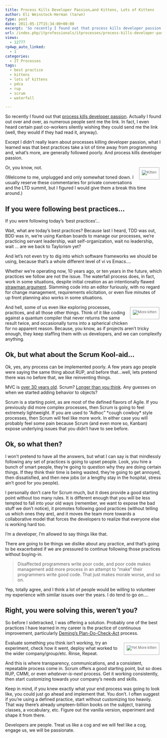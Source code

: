 ```yaml
---
title: Process Kills Developer Passion…and Kittens, Lots of Kittens
author: Eli Weinstock-Herman (tarwn)
type: post
date: 2011-05-17T15:34:00+00:00
excerpt: 'So recently I found out that process kills developer passion. Actually I found out over and over, as numerous people sent me the link. In fact, I even heard certain past co-workers silently wishing they could send me the link (well, they would if they h&hellip;'
url: /index.php/itprofessionals/itprocesses/process-kills-developer-passion-and-kittens/
views:
  - 12777
rp4wp_auto_linked:
  - 1
categories:
  - IT Processes
tags:
  - best practice
  - kittens
  - lots of kittens
  - pdca
  - rup
  - scrum
  - waterfall

---
```

So recently I found out that [process kills developer passion][1]. Actually I found out over and over, as numerous people sent me the link. In fact, I even heard certain past co-workers silently wishing they could send me the link (well, they would if they had read it, anyway).

Except I didn&#8217;t really learn about processes killing developer passion, what I learned was that best practices take a lot of time away from programming and, what&#8217;s more, are generally followed poorly. And process kills developer passion.

<div style="border: 1px solid #AAAAAA; float: right; font-size: 80%; color: #666666; text-align: center; padding: 8px; margin: 8px;">
  <img src="http://tiernok.com/trent/2003_12_13_14.gif" alt="Kitten" style="padding-bottom: 5px; max-width: 250px;" />
</div>

Or, you know, not.

(Welcome to me, unplugged and only somewhat toned down. I usually reserve these commentaries for private conversations and the LTD summit, but I figured I would give them a break this time around.)

## If you were following best practices&#8230;

If you were following today&#8217;s &#8216;best practices&#8217;&#8230;

Wait, what are today&#8217;s best practices? Because last I heard, TDD was out, BDD was in, we&#8217;re using Kanban boards to manage our processes, we&#8217;re practicing servant leadership, wait self-organization, wait no leadership, wait &#8230; are we back to Taylorism yet?

And let&#8217;s not even try to dig into which software frameworks we should be using, because that&#8217;s a whole different level of vi vs Emacs&#8230;.

Whether we&#8217;re operating now, 10 years ago, or ten years in the future, which practices we follow are not the issue. The waterfall process does, in fact, work in some situations, despite initial creation as an intentionally flawed [strawman argument][2]. Slamming code into an editor furiously, with no regard for change management, requirements elicitation, or even five minutes of up front planning also works in some situations.

<div style="border: 1px solid #AAAAAA; float: right; font-size: 80%; color: #666666; text-align: center; padding: 8px; margin: 8px;">
  <img src="http://tiernok.com/trent/2004_01_19_20.gif" alt="More kitten" style="padding-bottom: 5px; max-width: 250px;" />
</div>

And hell, some of us even like exploring processes, practices, and all those other things. Think of it like coding against a quantum compiler that never returns the same result twice, and occasionally turns into a spherical chicken for no apparent reason. Because, you know, as if projects aren&#8217;t tricky enough, they keep staffing them with us developers, and we can complexify anything.

## Ok, but what about the Scrum Kool-aid&#8230;

Ok, yes, any process can be implemented poorly. A few years ago people were saying the same thing about RUP, and before that&#8230;well, lets pretend there was no before that, we like reinventing things. 

MVC is [over 30 years old][3]. Scrum? [Longer than you think][4]. Any guesses on when we started adding behavior to objects?

Scrum is a starting point, as are most of the defined flavors of Agile. If you previously did more complex processes, then Scrum is going to feel extremely lightweight. If you are used to &#8220;Adhoc&#8221; \*cough cowboy\* style processes, then Scrum will feel like more work. In either case you will probably feel some pain because Scrum (and even more so, Kanban) expose underlying issues that you didn&#8217;t have to see before.

## Ok, so what then?

I won&#8217;t pretend to have all the answers, but what I can say is that mindlessly following any set of practices is going to upset people. Look, you hire a bunch of smart people, they&#8217;re going to question why they are doing certain things. If they think their time is being wasted, they&#8217;re going to get annoyed, then dissatisfied, and then new jobs (or a lengthy stay in the hospital, stress ain&#8217;t good for you people).

I personally don&#8217;t care for Scrum much, but it does provide a good starting point without too many rules. It is different enough that you will be less tempted to fall into your old ways (remember, we want to expose the bad stuff we don&#8217;t notice), it promotes following good practices (without telling us which ones they are), and it moves the team more towards a collaborative model that forces the developers to realize that everyone else is working hard too.

I&#8217;m a developer, I&#8217;m allowed to say things like that.

There are going to be things we dislike about any practice, and that&#8217;s going to be exacerbated if we are pressured to continue following those practices without buying-in. 

> Disaffected programmers write poor code, and poor code makes management add more process in an attempt to &#8220;make&#8221; their programmers write good code. That just makes morale worse, and so on.

Yep, totally agree, and I think a lot of people would be willing to volunteer my experience with similar issues over the years. I do tend to go on&#8230;.

## Right, you were solving this, weren&#8217;t you?

So before I sidetracked, I was offering a solution. Probably one of the best practices I have learned in my career is the practice of continuous improvement, particularly [Deming&#8217;s Plan-Do-Check-Act][5] process.

<div style="border: 1px solid #AAAAAA; float: right; font-size: 80%; color: #666666; text-align: center; padding: 8px; margin: 8px;">
  <img src="http://tiernok.com/trent/2004_02_17_25.jpg" alt="Yet More kitten" style="padding-bottom: 5px; max-width: 250px;" />
</div>

Evaluate something you think isn&#8217;t working, try an experiment, check how it went, deploy what worked to the wider company/group/etc. Rinse, Repeat.

And this is where transparency, communications, and a consistent, repeatable process come in. Scrum offers a good starting point, but so does RUP, CMMI, or even _whatever-is-next_ process. Get it working consistently, then start customizing towards your company&#8217;s needs and skills.

Keep in mind, if you knew exactly what your end process was going to look like, you could just go ahead and implement that. You don&#8217;t. I often suggest if you&#8217;re using a defined practice, start without customizing too heavily. That way there&#8217;s already umpteen-billion books on the subject, training classes, a vocabulary, etc. Figure out the vanilla version, experiment and shape it from there.

Developers are people. Treat us like a cog and we will feel like a cog, engage us, we will be passionate.

 [1]: http://radar.oreilly.com/2011/05/process-kills-developer-passion.html
 [2]: http://en.wikipedia.org/wiki/Waterfall_model "Waterfall Model at Wikipedia"
 [3]: http://c2.com/cgi/wiki?ModelViewControllerHistory "More info on MVC"
 [4]: http://scrum.jeffsutherland.com/2010/08/mike-beedle-on-early-history-of-scrum.html "Early history of scrum"
 [5]: http://en.wikipedia.org/wiki/PDCA "PDCA at Wikipedia"